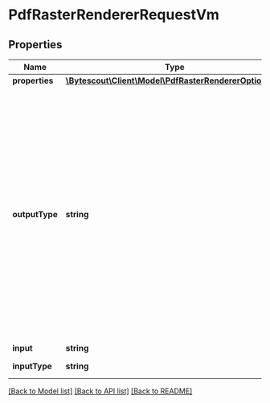 # PdfRasterRendererRequestVm

## Properties
Name | Type | Description | Notes
------------ | ------------- | ------------- | -------------
**properties** | [**\Bytescout\Client\Model\PdfRasterRendererOptionsVm**](PdfRasterRendererOptionsVm.md) |  | [optional] 
**outputType** | **string** | Type in which you want to get result of extracting (optional). Default value: Content. \r\n            IMPORTANT: \r\n            Link type generates public unique link to download, file is removed after default StorageTime(see File API). \r\n            LinkPrivate generates private unique link which should NOT be shared as it can be accessed with your api key only! | [optional] 
**input** | **string** | Input Data | [optional] 
**inputType** | **string** | Type of Input Data | [optional] 

[[Back to Model list]](../README.md#documentation-for-models) [[Back to API list]](../README.md#documentation-for-api-endpoints) [[Back to README]](../README.md)


